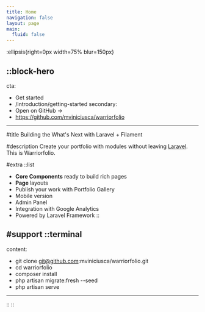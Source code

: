 ```yaml
---
title: Home
navigation: false
layout: page
main:
  fluid: false
---
```


:ellipsis{right=0px width=75% blur=150px}

::block-hero
---
cta:
  - Get started
  - /introduction/getting-started
secondary:
  - Open on GitHub →
  - https://github.com/mviniciusca/warriorfolio
---

#title
Building the What's Next with Laravel + Filament

#description
Create your portfolio with modules without leaving [Laravel](https://laravel.com). This is Warriorfolio.

#extra
  ::list
  - **Core Components** ready to build rich pages
  - **Page** layouts
  - Publish your work with Portfolio Gallery
  - Mobile version
  - Admin Panel
  - Integration with Google Analytics
  - Powered by Laravel Framework
  ::

#support
  ::terminal
  ---
  content:
  - git clone git@github.com:mviniciusca/warriorfolio.git
  - cd warriorfolio
  - composer install
  - php artisan migrate:fresh --seed
  - php artisan serve
  ---
  ::
::